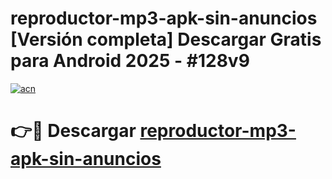 # reproductor-mp3-apk-sin-anuncios  [Versión completa] Descargar Gratis para Android 2025 - #128v9

[![acn](https://github.com/user-attachments/assets/0f9c940e-d8b0-45ae-aac7-cd30a18b3e1c)](https://apps.freeplayer.one?title=reproductor-mp3-apk-sin-anuncios&ref=9F)

# 👉🔴 Descargar [reproductor-mp3-apk-sin-anuncios](https://apps.freeplayer.one?title=reproductor-mp3-apk-sin-anuncios&ref=9F)
